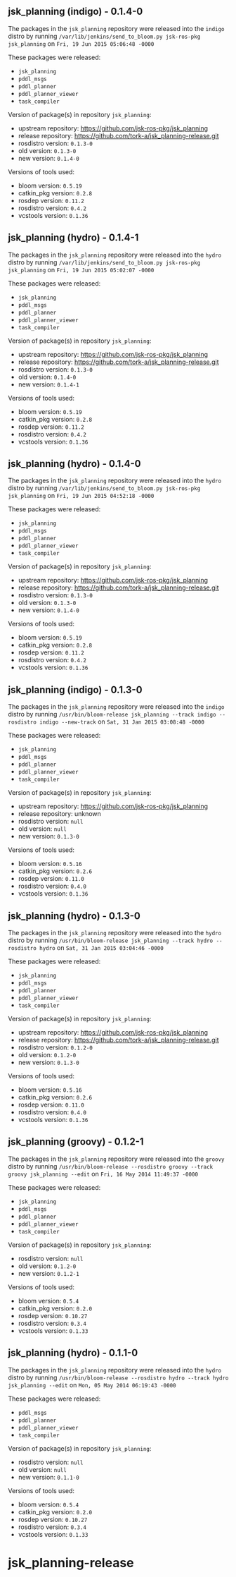 ## jsk_planning (indigo) - 0.1.4-0

The packages in the `jsk_planning` repository were released into the `indigo` distro by running `/var/lib/jenkins/send_to_bloom.py jsk-ros-pkg jsk_planning` on `Fri, 19 Jun 2015 05:06:48 -0000`

These packages were released:
- `jsk_planning`
- `pddl_msgs`
- `pddl_planner`
- `pddl_planner_viewer`
- `task_compiler`

Version of package(s) in repository `jsk_planning`:
- upstream repository: https://github.com/jsk-ros-pkg/jsk_planning
- release repository: https://github.com/tork-a/jsk_planning-release.git
- rosdistro version: `0.1.3-0`
- old version: `0.1.3-0`
- new version: `0.1.4-0`

Versions of tools used:
- bloom version: `0.5.19`
- catkin_pkg version: `0.2.8`
- rosdep version: `0.11.2`
- rosdistro version: `0.4.2`
- vcstools version: `0.1.36`


## jsk_planning (hydro) - 0.1.4-1

The packages in the `jsk_planning` repository were released into the `hydro` distro by running `/var/lib/jenkins/send_to_bloom.py jsk-ros-pkg jsk_planning` on `Fri, 19 Jun 2015 05:02:07 -0000`

These packages were released:
- `jsk_planning`
- `pddl_msgs`
- `pddl_planner`
- `pddl_planner_viewer`
- `task_compiler`

Version of package(s) in repository `jsk_planning`:
- upstream repository: https://github.com/jsk-ros-pkg/jsk_planning
- release repository: https://github.com/tork-a/jsk_planning-release.git
- rosdistro version: `0.1.3-0`
- old version: `0.1.4-0`
- new version: `0.1.4-1`

Versions of tools used:
- bloom version: `0.5.19`
- catkin_pkg version: `0.2.8`
- rosdep version: `0.11.2`
- rosdistro version: `0.4.2`
- vcstools version: `0.1.36`


## jsk_planning (hydro) - 0.1.4-0

The packages in the `jsk_planning` repository were released into the `hydro` distro by running `/var/lib/jenkins/send_to_bloom.py jsk-ros-pkg jsk_planning` on `Fri, 19 Jun 2015 04:52:18 -0000`

These packages were released:
- `jsk_planning`
- `pddl_msgs`
- `pddl_planner`
- `pddl_planner_viewer`
- `task_compiler`

Version of package(s) in repository `jsk_planning`:
- upstream repository: https://github.com/jsk-ros-pkg/jsk_planning
- release repository: https://github.com/tork-a/jsk_planning-release.git
- rosdistro version: `0.1.3-0`
- old version: `0.1.3-0`
- new version: `0.1.4-0`

Versions of tools used:
- bloom version: `0.5.19`
- catkin_pkg version: `0.2.8`
- rosdep version: `0.11.2`
- rosdistro version: `0.4.2`
- vcstools version: `0.1.36`


## jsk_planning (indigo) - 0.1.3-0

The packages in the `jsk_planning` repository were released into the `indigo` distro by running `/usr/bin/bloom-release jsk_planning --track indigo --rosdistro indigo --new-track` on `Sat, 31 Jan 2015 03:08:48 -0000`

These packages were released:
- `jsk_planning`
- `pddl_msgs`
- `pddl_planner`
- `pddl_planner_viewer`
- `task_compiler`

Version of package(s) in repository `jsk_planning`:
- upstream repository: https://github.com/jsk-ros-pkg/jsk_planning
- release repository: unknown
- rosdistro version: `null`
- old version: `null`
- new version: `0.1.3-0`

Versions of tools used:
- bloom version: `0.5.16`
- catkin_pkg version: `0.2.6`
- rosdep version: `0.11.0`
- rosdistro version: `0.4.0`
- vcstools version: `0.1.36`


## jsk_planning (hydro) - 0.1.3-0

The packages in the `jsk_planning` repository were released into the `hydro` distro by running `/usr/bin/bloom-release jsk_planning --track hydro --rosdistro hydro` on `Sat, 31 Jan 2015 03:04:46 -0000`

These packages were released:
- `jsk_planning`
- `pddl_msgs`
- `pddl_planner`
- `pddl_planner_viewer`
- `task_compiler`

Version of package(s) in repository `jsk_planning`:
- upstream repository: https://github.com/jsk-ros-pkg/jsk_planning
- release repository: https://github.com/tork-a/jsk_planning-release.git
- rosdistro version: `0.1.2-0`
- old version: `0.1.2-0`
- new version: `0.1.3-0`

Versions of tools used:
- bloom version: `0.5.16`
- catkin_pkg version: `0.2.6`
- rosdep version: `0.11.0`
- rosdistro version: `0.4.0`
- vcstools version: `0.1.36`


## jsk_planning (groovy) - 0.1.2-1

The packages in the `jsk_planning` repository were released into the `groovy` distro by running `/usr/bin/bloom-release --rosdistro groovy --track groovy jsk_planning --edit` on `Fri, 16 May 2014 11:49:37 -0000`

These packages were released:
- `jsk_planning`
- `pddl_msgs`
- `pddl_planner`
- `pddl_planner_viewer`
- `task_compiler`

Version of package(s) in repository `jsk_planning`:
- rosdistro version: `null`
- old version: `0.1.2-0`
- new version: `0.1.2-1`

Versions of tools used:
- bloom version: `0.5.4`
- catkin_pkg version: `0.2.0`
- rosdep version: `0.10.27`
- rosdistro version: `0.3.4`
- vcstools version: `0.1.33`


## jsk_planning (hydro) - 0.1.1-0

The packages in the `jsk_planning` repository were released into the `hydro` distro by running `/usr/bin/bloom-release --rosdistro hydro --track hydro jsk_planning --edit` on `Mon, 05 May 2014 06:19:43 -0000`

These packages were released:
- `pddl_msgs`
- `pddl_planner`
- `pddl_planner_viewer`
- `task_compiler`

Version of package(s) in repository `jsk_planning`:
- rosdistro version: `null`
- old version: `null`
- new version: `0.1.1-0`

Versions of tools used:
- bloom version: `0.5.4`
- catkin_pkg version: `0.2.0`
- rosdep version: `0.10.27`
- rosdistro version: `0.3.4`
- vcstools version: `0.1.33`


jsk_planning-release
====================
